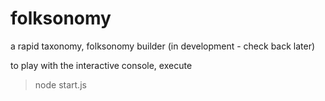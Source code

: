 # folksonomy

a rapid taxonomy, folksonomy builder
(in development - check back later)

to play with the interactive console, execute
>node start.js

